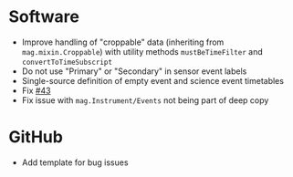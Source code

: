 # Software

- Improve handling of "croppable" data (inheriting from `mag.mixin.Croppable`) with utility methods `mustBeTimeFilter` and `convertToTimeSubscript`
- Do not use "Primary" or "Secondary" in sensor event labels
- Single-source definition of empty event and science event timetables
- Fix [#43](https://github.com/ImperialCollegeLondon/MAG-Data-Visualization-Toolbox/issues/43)
- Fix issue with `mag.Instrument/Events` not being part of deep copy

# GitHub

- Add template for bug issues
